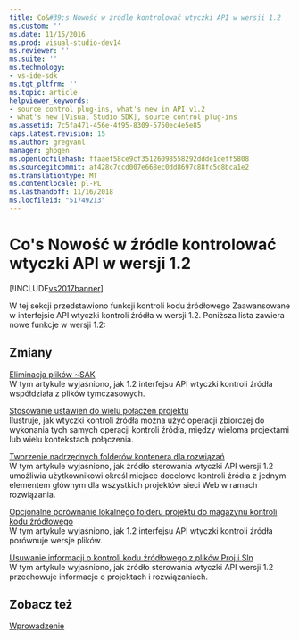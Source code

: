 ```yaml
---
title: Co&#39;s Nowość w źródle kontrolować wtyczki API w wersji 1.2 | Dokumentacja firmy Microsoft
ms.custom: ''
ms.date: 11/15/2016
ms.prod: visual-studio-dev14
ms.reviewer: ''
ms.suite: ''
ms.technology:
- vs-ide-sdk
ms.tgt_pltfrm: ''
ms.topic: article
helpviewer_keywords:
- source control plug-ins, what's new in API v1.2
- what's new [Visual Studio SDK], source control plug-ins
ms.assetid: 7c5fa471-456e-4f95-8309-5750ec4e5e85
caps.latest.revision: 15
ms.author: gregvanl
manager: ghogen
ms.openlocfilehash: ffaaef58ce9cf35126098558292ddde1deff5808
ms.sourcegitcommit: af428c7ccd007e668ec0dd8697c88fc5d8bca1e2
ms.translationtype: MT
ms.contentlocale: pl-PL
ms.lasthandoff: 11/16/2018
ms.locfileid: "51749213"
---
```

# <a name="what39s-new-in-the-source-control-plug-in-api-version-12"></a>Co&#39;s Nowość w źródle kontrolować wtyczki API w wersji 1.2
[!INCLUDE[vs2017banner](../../includes/vs2017banner.md)]

W tej sekcji przedstawiono funkcji kontroli kodu źródłowego Zaawansowane w interfejsie API wtyczki kontroli źródła w wersji 1.2. Poniższa lista zawiera nowe funkcje w wersji 1.2:  
  
## <a name="changes"></a>Zmiany  
 [Eliminacja plików ~SAK](../../extensibility/internals/elimination-of-tilde-sak-files.md)  
 W tym artykule wyjaśniono, jak 1.2 interfejsu API wtyczki kontroli źródła współdziała z plików tymczasowych.  
  
 [Stosowanie ustawień do wielu połączeń projektu](../../extensibility/internals/application-of-settings-across-multiple-project-connections.md)  
 Ilustruje, jak wtyczki kontroli źródła można użyć operacji zbiorczej do wykonania tych samych operacji kontroli źródła, między wieloma projektami lub wielu kontekstach połączenia.  
  
 [Tworzenie nadrzędnych folderów kontenera dla rozwiązań](../../extensibility/internals/creating-parent-container-folders-for-solutions.md)  
 W tym artykule wyjaśniono, jak źródło sterowania wtyczki API wersji 1.2 umożliwia użytkownikowi określ miejsce docelowe kontroli źródła z jednym elementem głównym dla wszystkich projektów sieci Web w ramach rozwiązania.  
  
 [Opcjonalne porównanie lokalnego folderu projektu do magazynu kontroli kodu źródłowego](../../extensibility/internals/optional-comparison-of-local-project-folder-to-source-control-store.md)  
 W tym artykule wyjaśniono, jak 1.2 interfejsu API wtyczki kontroli źródła porównuje wersje plików.  
  
 [Usuwanie informacji o kontroli kodu źródłowego z plików Proj i Sln](../../extensibility/internals/removal-of-source-control-information-from-dot-proj-and-dot-sln-files.md)  
 W tym artykule wyjaśniono, jak źródło sterowania wtyczki API wersji 1.2 przechowuje informacje o projektach i rozwiązaniach.  
  
## <a name="see-also"></a>Zobacz też  
 [Wprowadzenie](../../extensibility/internals/getting-started-with-source-control-plug-ins.md)

